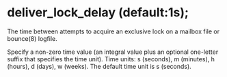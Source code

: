 # deliver_lock_delay (default:1s); 


The time between attempts to acquire an exclusive lock on a mailbox
file or bounce(8) logfile.


 Specify a non-zero time value (an integral value plus an optional
one-letter suffix that specifies the time unit).  Time units: s
(seconds), m (minutes), h (hours), d (days), w (weeks).
The default time unit is s (seconds).  


